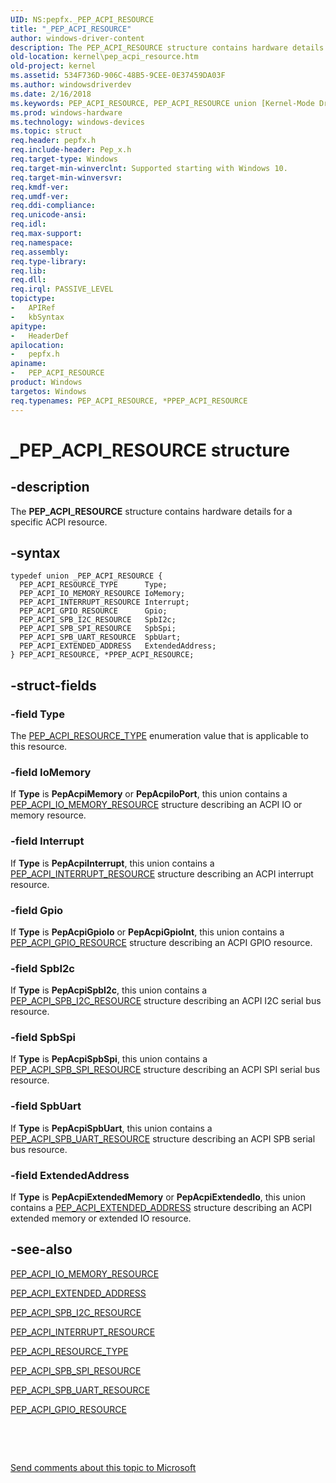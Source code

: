 ```yaml
---
UID: NS:pepfx._PEP_ACPI_RESOURCE
title: "_PEP_ACPI_RESOURCE"
author: windows-driver-content
description: The PEP_ACPI_RESOURCE structure contains hardware details for a specific ACPI resource.
old-location: kernel\pep_acpi_resource.htm
old-project: kernel
ms.assetid: 534F736D-906C-48B5-9CEE-0E37459DA03F
ms.author: windowsdriverdev
ms.date: 2/16/2018
ms.keywords: PEP_ACPI_RESOURCE, PEP_ACPI_RESOURCE union [Kernel-Mode Driver Architecture], PPEP_ACPI_RESOURCE, _PEP_ACPI_RESOURCE, kernel.pep_acpi_resource, pepfx/PPEP_ACPI_RESOURCE, PPEP_ACPI_RESOURCE union pointer [Kernel-Mode Driver Architecture], *PPEP_ACPI_RESOURCE, pepfx/PEP_ACPI_RESOURCE
ms.prod: windows-hardware
ms.technology: windows-devices
ms.topic: struct
req.header: pepfx.h
req.include-header: Pep_x.h
req.target-type: Windows
req.target-min-winverclnt: Supported starting with Windows 10.
req.target-min-winversvr: 
req.kmdf-ver: 
req.umdf-ver: 
req.ddi-compliance: 
req.unicode-ansi: 
req.idl: 
req.max-support: 
req.namespace: 
req.assembly: 
req.type-library: 
req.lib: 
req.dll: 
req.irql: PASSIVE_LEVEL
topictype:
-	APIRef
-	kbSyntax
apitype:
-	HeaderDef
apilocation:
-	pepfx.h
apiname:
-	PEP_ACPI_RESOURCE
product: Windows
targetos: Windows
req.typenames: PEP_ACPI_RESOURCE, *PPEP_ACPI_RESOURCE
---
```


# _PEP_ACPI_RESOURCE structure


## -description


The <b>PEP_ACPI_RESOURCE</b> structure contains hardware details for a specific ACPI resource.


## -syntax


````
typedef union _PEP_ACPI_RESOURCE {
  PEP_ACPI_RESOURCE_TYPE      Type;
  PEP_ACPI_IO_MEMORY_RESOURCE IoMemory;
  PEP_ACPI_INTERRUPT_RESOURCE Interrupt;
  PEP_ACPI_GPIO_RESOURCE      Gpio;
  PEP_ACPI_SPB_I2C_RESOURCE   SpbI2c;
  PEP_ACPI_SPB_SPI_RESOURCE   SpbSpi;
  PEP_ACPI_SPB_UART_RESOURCE  SpbUart;
  PEP_ACPI_EXTENDED_ADDRESS   ExtendedAddress;
} PEP_ACPI_RESOURCE, *PPEP_ACPI_RESOURCE;
````


## -struct-fields




### -field Type

The <a href="..\pepfx\ne-pepfx-_pep_acpi_resource_type.md">PEP_ACPI_RESOURCE_TYPE</a> enumeration value that is applicable to  this resource.


### -field IoMemory

If <b>Type</b> is <b>PepAcpiMemory</b> or <b>PepAcpiIoPort</b>, this union contains a <a href="..\pepfx\ns-pepfx-_pep_acpi_io_memory_resource.md">PEP_ACPI_IO_MEMORY_RESOURCE</a> structure describing an ACPI IO or memory resource. 


### -field Interrupt

If <b>Type</b> is <b>PepAcpiInterrupt</b>, this union contains a <a href="..\pepfx\ns-pepfx-_pep_acpi_interrupt_resource.md">PEP_ACPI_INTERRUPT_RESOURCE</a> structure describing an ACPI interrupt resource. 


### -field Gpio

If <b>Type</b> is <b>PepAcpiGpioIo</b> or <b>PepAcpiGpioInt</b>, this union contains a <a href="..\pepfx\ns-pepfx-_pep_acpi_gpio_resource.md">PEP_ACPI_GPIO_RESOURCE</a> structure describing an ACPI GPIO resource. 


### -field SpbI2c

If <b>Type</b> is <b>PepAcpiSpbI2c</b>, this union contains a <a href="..\pepfx\ns-pepfx-_pep_acpi_spb_i2c_resource.md">PEP_ACPI_SPB_I2C_RESOURCE</a> structure describing an ACPI I2C serial bus resource. 


### -field SpbSpi

If <b>Type</b> is <b>PepAcpiSpbSpi</b>, this union contains a <a href="..\pepfx\ns-pepfx-_pep_acpi_spb_spi_resource.md">PEP_ACPI_SPB_SPI_RESOURCE</a> structure describing an ACPI SPI serial bus resource. 


### -field SpbUart

If <b>Type</b> is <b>PepAcpiSpbUart</b>, this union contains a <a href="..\pepfx\ns-pepfx-_pep_acpi_spb_uart_resource.md">PEP_ACPI_SPB_UART_RESOURCE</a> structure describing an ACPI SPB serial bus resource. 


### -field ExtendedAddress

If <b>Type</b> is <b>PepAcpiExtendedMemory</b> or <b>PepAcpiExtendedIo</b>, this union contains a <a href="..\pepfx\ns-pepfx-_pep_acpi_extended_address.md">PEP_ACPI_EXTENDED_ADDRESS</a> structure describing an ACPI extended memory or extended IO resource. 


## -see-also

<a href="..\pepfx\ns-pepfx-_pep_acpi_io_memory_resource.md">PEP_ACPI_IO_MEMORY_RESOURCE</a>



<a href="..\pepfx\ns-pepfx-_pep_acpi_extended_address.md">PEP_ACPI_EXTENDED_ADDRESS</a>



<a href="..\pepfx\ns-pepfx-_pep_acpi_spb_i2c_resource.md">PEP_ACPI_SPB_I2C_RESOURCE</a>



<a href="..\pepfx\ns-pepfx-_pep_acpi_interrupt_resource.md">PEP_ACPI_INTERRUPT_RESOURCE</a>



<a href="..\pepfx\ne-pepfx-_pep_acpi_resource_type.md">PEP_ACPI_RESOURCE_TYPE</a>



<a href="..\pepfx\ns-pepfx-_pep_acpi_spb_spi_resource.md">PEP_ACPI_SPB_SPI_RESOURCE</a>



<a href="..\pepfx\ns-pepfx-_pep_acpi_spb_uart_resource.md">PEP_ACPI_SPB_UART_RESOURCE</a>



<a href="..\pepfx\ns-pepfx-_pep_acpi_gpio_resource.md">PEP_ACPI_GPIO_RESOURCE</a>



 

 

<a href="mailto:wsddocfb@microsoft.com?subject=Documentation%20feedback [kernel\kernel]:%20PEP_ACPI_RESOURCE union%20 RELEASE:%20(2/16/2018)&amp;body=%0A%0APRIVACY STATEMENT%0A%0AWe use your feedback to improve the documentation. We don't use your email address for any other purpose, and we'll remove your email address from our system after the issue that you're reporting is fixed. While we're working to fix this issue, we might send you an email message to ask for more info. Later, we might also send you an email message to let you know that we've addressed your feedback.%0A%0AFor more info about Microsoft's privacy policy, see http://privacy.microsoft.com/en-us/default.aspx." title="Send comments about this topic to Microsoft">Send comments about this topic to Microsoft</a>


